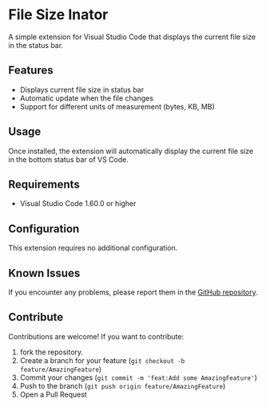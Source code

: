 # File Size Inator

A simple extension for Visual Studio Code that displays the current file size in the status bar.

## Features

- Displays current file size in status bar
- Automatic update when the file changes
- Support for different units of measurement (bytes, KB, MB)


## Usage

Once installed, the extension will automatically display the current file size in the bottom status bar of VS Code.

## Requirements

- Visual Studio Code 1.60.0 or higher

## Configuration

This extension requires no additional configuration.

## Known Issues

If you encounter any problems, please report them in the [GitHub repository](https://github.com/yoansinh/file-size-inator/issues).

## Contribute

Contributions are welcome! If you want to contribute:

1. fork the repository.
2. Create a branch for your feature (`git checkout -b feature/AmazingFeature`)
3. Commit your changes (`git commit -m 'feat:Add some AmazingFeature'`)
4. Push to the branch (`git push origin feature/AmazingFeature`)
5. Open a Pull Request
